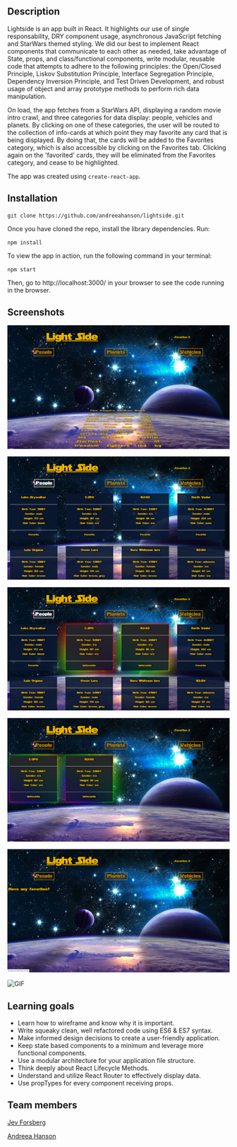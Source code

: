 ## Description

Lightside is an app built in React. It highlights our use of single responsability, DRY component usage, asynchronous JavaScript fetching and StarWars themed styling. We did our best to implement React components that communicate to each other as needed, take advantage of State, props, and class/functional components, write modular, reusable code that attempts to adhere to the following principles: the Open/Closed Principle, Liskov Substitution Principle, Interface Segregation Principle, Dependency Inversion Principle, and Test Driven Development, and robust usage of object and array prototype methods to perform rich data manipulation.

On load, the app fetches from a StarWars API, displaying a random movie intro crawl, and three categories for data display: people, vehicles and planets. By clicking on one of these categories, the user will be routed to the collection of info-cards at which point they may favorite any card that is being displayed. By doing that, the cards will be added to the Favorites category, which is also accessible by clicking on the Favorites tab. Clicking again on the 'favorited' cards, they will be eliminated from the Favorites category, and cease to be highlighted.

The app was created using `create-react-app`.


## Installation

```
git clone https://github.com/andreeahanson/lightside.git
```
Once you have cloned the repo, install the library dependencies. Run:

```
npm install
```
To view the app in action, run the following command in your terminal:

```
npm start
```
Then, go to http://localhost:3000/ in your browser to see the code running in the browser.


## Screenshots
![Crawll](https://github.com/andreeahanson/lightside/blob/master/src/images/Crawll.png)

![People](https://github.com/andreeahanson/lightside/blob/master/src/images/People.png)

![PeopleFav](https://github.com/andreeahanson/lightside/blob/master/src/images/People-with-favs.png)

![Favorites](https://github.com/andreeahanson/lightside/blob/master/src/images/Favorites-full.png)

![FavoritesEmpty](https://github.com/andreeahanson/lightside/blob/master/src/images/Favorites-empty.png)

![GIF](https://media.giphy.com/media/kZty7ldVvp8m4Sih2G/200w_d.gif)

## Learning goals

- Learn how to wireframe and know why it is important.
- Write squeaky clean, well refactored code using ES6 & ES7 syntax.
- Make informed design decisions to create a user-friendly application.
- Keep state based components to a minimum and leverage more functional components.
- Use a modular architecture for your application file structure.
- Think deeply about React Lifecycle Methods.
- Understand and utilize React Router to effectively display data.
- Use propTypes for every component receiving props.

## Team members

[Jev Forsberg](https://github.com/baldm0mma)

[Andreea Hanson](https://github.com/andreeahanson)
